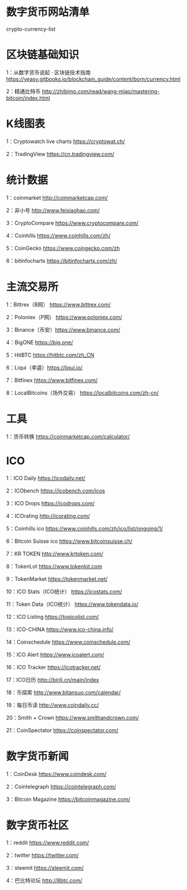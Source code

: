 # 数字货币网站清单
crypto-currency-list

# 区块链基础知识
1：从数字货币说起 · 区块链技术指南 https://yeasy.gitbooks.io/blockchain_guide/content/born/currency.html

2：精通比特币 http://zhibimo.com/read/wang-miao/mastering-bitcoin/index.html


# K线图表
1：Cryptowatch live charts  https://cryptowat.ch/

2：TradingView  https://cn.tradingview.com/


# 统计数据
1：coinmarket  http://coinmarketcap.com/

2：非小号 http://www.feixiaohao.com/

3：CryptoCompare https://www.cryptocompare.com/

4：Coinhills https://www.coinhills.com/zh/

5：CoinGecko https://www.coingecko.com/zh

6：bitinfocharts https://bitinfocharts.com/zh/


# 主流交易所
1：Bittrex（B网） https://www.bittrex.com/

2：Poloniex（P网） https://www.poloniex.com/

3：Binance（币安）https://www.binance.com/

4：BigONE https://big.one/

5：HitBTC https://hitbtc.com/zh_CN

6：Liqui（李逵）https://liqui.io/

7：Bitfinex https://www.bitfinex.com/

8：LocalBitcoins（场外交易） https://localbitcoins.com/zh-cn/


# 工具
1：货币转换 https://coinmarketcap.com/calculator/


# ICO
1：ICO Daily  https://icodaily.net/ 

2：ICObench https://icobench.com/icos 

3：ICO Drops https://icodrops.com/ 

4：ICOrating http://icorating.com/ 

5：Coinhills ico https://www.coinhills.com/zh/ico/list/ongoing/1/ 

6：Bitcoin Suisse ico https://www.bitcoinsuisse.ch/ 

7：KR TOKEN http://www.krtoken.com/ 

8：TokenLot https://www.tokenlot.com

9：TokenMarket https://tokenmarket.net/ 

10：ICO Stats（ICO统计） https://icostats.com/ 

11：Token Data（ICO统计） https://www.tokendata.io/ 

12：ICO Listing  https://topicolist.com/ 

13：ICO-CHINA  https://www.ico-china.info/ 

14：Coinschedule https://www.coinschedule.com/ 

15：ICO Alert https://www.icoalert.com/ 

16：ICO Tracker https://icotracker.net/ 

17：ICO日历 http://birili.cn/main/index 

18：币探索 http://www.bitansuo.com/calendar/ 

19：每日币读 http://www.coindaily.cc/ 

20：Smith + Crown https://www.smithandcrown.com/ 

21：CoinSpectator https://coinspectator.com/ 


# 数字货币新闻
1：CoinDesk  https://www.coindesk.com/

2：Cointelegraph  https://cointelegraph.com/

3：Bitcoin Magazine  https://bitcoinmagazine.com/


# 数字货币社区
1：reddit https://www.reddit.com/

2：twitter https://twitter.com/

3：steemit https://steemit.com/

4：巴比特论坛 http://8btc.com/

